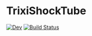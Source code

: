 # TrixiShockTube

[//]: # "[![Stable](https://img.shields.io/badge/docs-stable-blue.svg)](https://stillyslalom.github.io/TrixiShockTube.jl/stable/)"
[![Dev](https://img.shields.io/badge/docs-dev-blue.svg)](https://stillyslalom.github.io/TrixiShockTube.jl/dev/)
[![Build Status](https://github.com/stillyslalom/TrixiShockTube.jl/actions/workflows/CI.yml/badge.svg?branch=main)](https://github.com/stillyslalom/TrixiShockTube.jl/actions/workflows/CI.yml?query=branch%3Amain)
